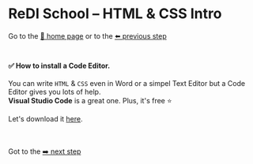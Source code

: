 # ReDI School – HTML & CSS Intro

Go to the [🏡 home page](README.md) or to the [⬅️ ️️previous step](README.md)
<br><br>


#### ✅ How to install a Code Editor.

You can write `HTML` & `CSS` even in Word or a simpel Text Editor but a Code Editor gives you lots of help.
<br> **Visual Studio Code** is a great one. Plus, it's free ⭐️

Let's download it <a href="https://code.visualstudio.com/download" target="_blank">here</a>.
<br><br><br>

Got to the [➡️ next step](terminal.md)
